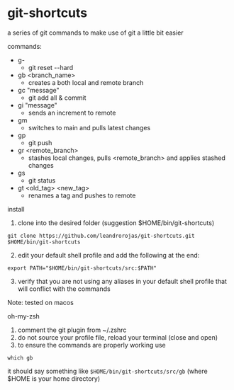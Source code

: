 # git-shortcuts
a series of git commands to make use of git a little bit easier

commands:
* g-
  * git reset --hard
* gb <branch_name>
  * creates a both local and remote branch
* gc "message"
  * git add all & commit
* gi "message"
  * sends an increment to remote
* gm
  * switches to main and pulls latest changes
* gp
  * git push
* gr <remote_branch>
  * stashes local changes, pulls <remote_branch> and applies stashed changes
* gs
  * git status
* gt <old_tag> <new_tag> 
  * renames a tag and pushes to remote

install
1. clone into the desired folder (suggestion $HOME/bin/git-shortcuts)

```git clone https://github.com/leandrorojas/git-shortcuts.git $HOME/bin/git-shortcuts```

2. edit your default shell profile and add the following at the end:

```export PATH="$HOME/bin/git-shortcuts/src:$PATH"```

3. verify that you are not using any aliases in your default shell profile that will conflict with the commands

Note: tested on macos

oh-my-zsh
1. comment the git plugin from ~/.zshrc
2. do not source your profile file, reload your terminal (close and open)
3. to ensure the commands are properly working use

```which gb```

it should say something like ```$HOME/bin/git-shortcuts/src/gb``` (where $HOME is your home directory)